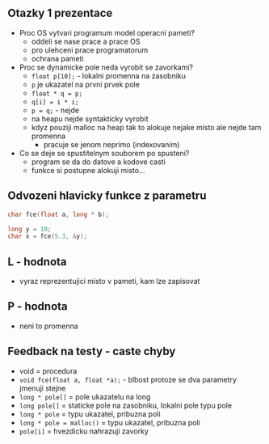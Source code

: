 ## Otazky 1 prezentace
- Proc OS vytvari programum model operacni pameti?
    * oddeli se nase prace a prace OS
    * pro ulehceni prace programatorum
    * ochrana pameti
- Proc se dynamicke pole neda vyrobit se zavorkami?
    * ```float p[10];``` - lokalni promenna na zasobniku
    * ```p``` je ukazatel na prvni prvek pole
    * ```float * q = p;```
    * ```q[i] = i * i;```
    * ```p = q;``` - nejde
    * na heapu nejde syntakticky vyrobit
    * kdyz pouziji malloc na heap tak to alokuje nejake misto ale nejde tam promenna
        * pracuje se jenom neprimo (indexovanim)
- Co se deje se spustitelnym souborem po spusteni?
    * program se da do datove a kodove casti
    * funkce si postupne alokuji misto...

## Odvozeni hlavicky funkce z parametru
```c
char fce(float a, long * b);

long y = 10;
char x = fce(5.3, &y);
```

## L - hodnota
- vyraz reprezentujici misto v pameti, kam lze zapisovat

## P - hodnota
- neni to promenna

## Feedback na testy - caste chyby
- void = procedura
- ```void fce(float a, float *a);``` - blbost protoze se dva parametry jmenuji stejne
- ```long * pole[]``` = pole ukazatelu na long
- ```long pole[]``` = staticke pole na zasobniku, lokalni pole typu pole
- ```long * pole``` = typu ukazatel, pribuzna poli
- ```long * pole = malloc()``` = typu ukazatel, pribuzna poli
- ```pole[i]``` = hvezdicku nahrazuji zavorky



